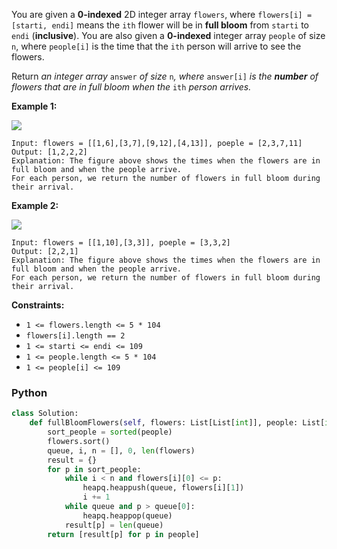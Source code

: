 You are given a  **0-indexed**  2D integer array  `flowers`, where  `flowers[i] = [starti, endi]`  means the  `ith`
flower will be in  **full bloom**  from  `starti`  to  `endi`  (**inclusive**). You are also given a  **0-indexed**
integer array  `people`  of size  `n`, where  `people[i]`  is the time that the  `ith`  person will arrive to see the
flowers.

Return  _an integer array_ `answer` _of size_ `n`_, where_ `answer[i]` _is the  **number**  of flowers that are in full
bloom when the_ `ith` _person arrives._

**Example 1:**

![](https://assets.leetcode.com/uploads/2022/03/02/ex1new.jpg)

```
Input: flowers = [[1,6],[3,7],[9,12],[4,13]], poeple = [2,3,7,11]
Output: [1,2,2,2]
Explanation: The figure above shows the times when the flowers are in full bloom and when the people arrive.
For each person, we return the number of flowers in full bloom during their arrival.
```

**Example 2:**

![](https://assets.leetcode.com/uploads/2022/03/02/ex2new.jpg)

```
Input: flowers = [[1,10],[3,3]], poeple = [3,3,2]
Output: [2,2,1]
Explanation: The figure above shows the times when the flowers are in full bloom and when the people arrive.
For each person, we return the number of flowers in full bloom during their arrival.
```

**Constraints:**

- `1 <= flowers.length <= 5 * 104`
- `flowers[i].length == 2`
- `1 <= starti <= endi <= 109`
- `1 <= people.length <= 5 * 104`
- `1 <= people[i] <= 109`

### Python

```python
class Solution:
    def fullBloomFlowers(self, flowers: List[List[int]], people: List[int]) -> List[int]:
        sort_people = sorted(people)
        flowers.sort()
        queue, i, n = [], 0, len(flowers)
        result = {}
        for p in sort_people:
            while i < n and flowers[i][0] <= p:
                heapq.heappush(queue, flowers[i][1])
                i += 1
            while queue and p > queue[0]:
                heapq.heappop(queue)
            result[p] = len(queue)
        return [result[p] for p in people]
```